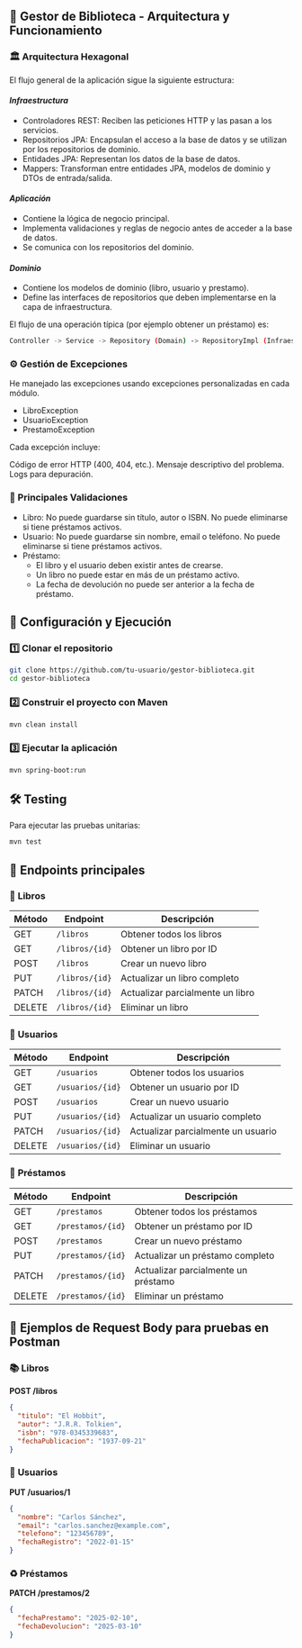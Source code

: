 ## 📖 Gestor de Biblioteca - Arquitectura y Funcionamiento
### 🏛 Arquitectura Hexagonal

El flujo general de la aplicación sigue la siguiente estructura:

#### *Infraestructura*

- Controladores REST: Reciben las peticiones HTTP y las pasan a los servicios.
- Repositorios JPA: Encapsulan el acceso a la base de datos y se utilizan por los repositorios de dominio.
- Entidades JPA: Representan los datos de la base de datos.
- Mappers: Transforman entre entidades JPA, modelos de dominio y DTOs de entrada/salida.

#### *Aplicación* 

- Contiene la lógica de negocio principal.
- Implementa validaciones y reglas de negocio antes de acceder a la base de datos.
- Se comunica con los repositorios del dominio.

#### *Dominio*

- Contiene los modelos de dominio (libro, usuario y prestamo).
- Define las interfaces de repositorios que deben implementarse en la capa de infraestructura.

El flujo de una operación típica (por ejemplo obtener un préstamo) es:

```sh
Controller -> Service -> Repository (Domain) -> RepositoryImpl (Infraestructura) -> JPA Repository -> Base de Datos
```

### ⚙ Gestión de Excepciones
He manejado las excepciones usando excepciones personalizadas en cada módulo. 

 - LibroException 
 - UsuarioException
 - PrestamoException

Cada excepción incluye:

Código de error HTTP (400, 404, etc.).
Mensaje descriptivo del problema.
Logs para depuración.

### 🔧 Principales Validaciones

 - Libro: No puede guardarse sin título, autor o ISBN. No puede eliminarse si tiene préstamos activos.
 - Usuario: No puede guardarse sin nombre, email o teléfono. No puede eliminarse si tiene préstamos activos.
 - Préstamo:
    + El libro y el usuario deben existir antes de crearse.
    + Un libro no puede estar en más de un préstamo activo.
    + La fecha de devolución no puede ser anterior a la fecha de préstamo.

## 🔧 Configuración y Ejecución

### 1️⃣ Clonar el repositorio

```sh
git clone https://github.com/tu-usuario/gestor-biblioteca.git
cd gestor-biblioteca
```

### 2️⃣ Construir el proyecto con Maven

```sh
mvn clean install
```

### 3️⃣ Ejecutar la aplicación

```sh
mvn spring-boot:run
```

## 🛠 Testing

Para ejecutar las pruebas unitarias:

```sh
mvn test
```

## 📌 Endpoints principales

### 📖 **Libros**

| Método | Endpoint       | Descripción                      |
| ------ | -------------- | -------------------------------- |
| GET    | `/libros`      | Obtener todos los libros         |
| GET    | `/libros/{id}` | Obtener un libro por ID          |
| POST   | `/libros`      | Crear un nuevo libro             |
| PUT    | `/libros/{id}` | Actualizar un libro completo     |
| PATCH  | `/libros/{id}` | Actualizar parcialmente un libro |
| DELETE | `/libros/{id}` | Eliminar un libro                |

### 👤 **Usuarios**

| Método | Endpoint         | Descripción                        |
| ------ | ---------------- | ---------------------------------- |
| GET    | `/usuarios`      | Obtener todos los usuarios         |
| GET    | `/usuarios/{id}` | Obtener un usuario por ID          |
| POST   | `/usuarios`      | Crear un nuevo usuario             |
| PUT    | `/usuarios/{id}` | Actualizar un usuario completo     |
| PATCH  | `/usuarios/{id}` | Actualizar parcialmente un usuario |
| DELETE | `/usuarios/{id}` | Eliminar un usuario                |

### 🔄 **Préstamos**

| Método | Endpoint          | Descripción                         |
| ------ | ----------------- | ----------------------------------- |
| GET    | `/prestamos`      | Obtener todos los préstamos         |
| GET    | `/prestamos/{id}` | Obtener un préstamo por ID          |
| POST   | `/prestamos`      | Crear un nuevo préstamo             |
| PUT    | `/prestamos/{id}` | Actualizar un préstamo completo     |
| PATCH  | `/prestamos/{id}` | Actualizar parcialmente un préstamo |
| DELETE | `/prestamos/{id}` | Eliminar un préstamo                |

## 🔬 Ejemplos de Request Body para pruebas en Postman

### 📚 **Libros**

**POST /libros**
```json
{
  "titulo": "El Hobbit",
  "autor": "J.R.R. Tolkien",
  "isbn": "978-0345339683",
  "fechaPublicacion": "1937-09-21"
}
```

### 👤 **Usuarios**

**PUT /usuarios/1**
```json
{
  "nombre": "Carlos Sánchez",
  "email": "carlos.sanchez@example.com",
  "telefono": "123456789",
  "fechaRegistro": "2022-01-15"
}
```

### ♻ **Préstamos**

**PATCH /prestamos/2**
```json
{
  "fechaPrestamo": "2025-02-10",
  "fechaDevolucion": "2025-03-10"
}
```
